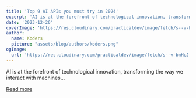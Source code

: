 ```yaml
---
title: 'Top 9 AI APIs you must try in 2024'
excerpt: 'AI is at the forefront of technological innovation, transforming the way we interact with machines...'
date: '2023-12-26'
coverImage: 'https://res.cloudinary.com/practicaldev/image/fetch/s--v-bnHcJ---/c_imagga_scale,f_auto,fl_progressive,h_420,q_66,w_1000/https://dev-to-uploads.s3.amazonaws.com/uploads/articles/2j72qx4x239hk7rwn7jw.gif'
author:
  name: Koders
  picture: "assets/blog/authors/koders.png"
ogImage:
  url: 'https://res.cloudinary.com/practicaldev/image/fetch/s--v-bnHcJ---/c_imagga_scale,f_auto,fl_progressive,h_420,q_66,w_1000/https://dev-to-uploads.s3.amazonaws.com/uploads/articles/2j72qx4x239hk7rwn7jw.gif'
---
```


AI is at the forefront of technological innovation, transforming the way we interact with machines...

[Read more](https://dev.to/firecampdev/top-9-ai-apis-you-must-try-in-2024-3pma)
